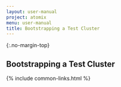 ```yaml
---
layout: user-manual
project: atomix
menu: user-manual
title: Bootstrapping a Test Cluster
---
```


{:.no-margin-top}
## Bootstrapping a Test Cluster

{% include common-links.html %}
